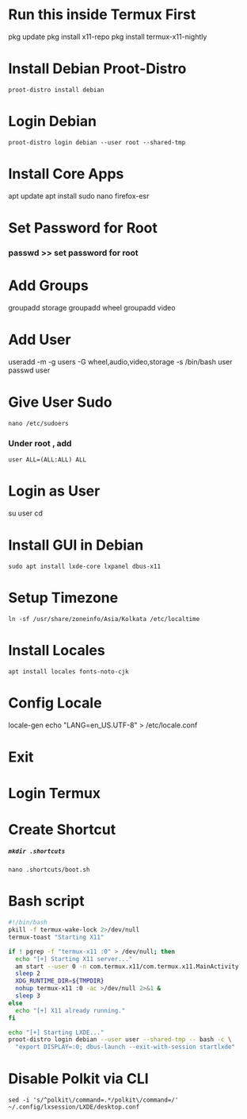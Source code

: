 # Run this inside Termux First

pkg update
pkg install x11-repo
pkg install termux-x11-nightly


# Install Debian Proot-Distro

`proot-distro install debian`

# Login Debian

`proot-distro login debian --user root --shared-tmp`

# Install Core Apps

apt update
apt install sudo nano firefox-esr

# Set Password for Root

### passwd >> set password for root

# Add Groups

groupadd storage
groupadd wheel
groupadd video

# Add User

useradd -m -g users -G wheel,audio,video,storage -s /bin/bash user
passwd user

# Give User Sudo

`nano /etc/sudoers`
### Under root , add 

`user ALL=(ALL:ALL) ALL`

# Login as User

su user
cd

# Install GUI in Debian

`sudo apt install lxde-core lxpanel dbus-x11`

# Setup Timezone

`ln -sf /usr/share/zoneinfo/Asia/Kolkata /etc/localtime`

# Install Locales

`apt install locales fonts-noto-cjk`

# Config Locale

locale-gen
echo "LANG=en_US.UTF-8" > /etc/locale.conf

# Exit

# Login Termux

# Create Shortcut

##### `mkdir .shortcuts`
`nano .shortcuts/boot.sh`

# Bash script

```bash
#!/bin/bash
pkill -f termux-wake-lock 2>/dev/null
termux-toast "Starting X11"

if ! pgrep -f "termux-x11 :0" > /dev/null; then
  echo "[+] Starting X11 server..."
  am start --user 0 -n com.termux.x11/com.termux.x11.MainActivity
  sleep 2
  XDG_RUNTIME_DIR=${TMPDIR}
  nohup termux-x11 :0 -ac >/dev/null 2>&1 &
  sleep 3
else
  echo "[+] X11 already running."
fi

echo "[+] Starting LXDE..."
proot-distro login debian --user user --shared-tmp -- bash -c \
  "export DISPLAY=:0; dbus-launch --exit-with-session startlxde"
```

# Disable Polkit via CLI

`sed -i 's/^polkit\/command=.*/polkit\/command=/' ~/.config/lxsession/LXDE/desktop.conf`



